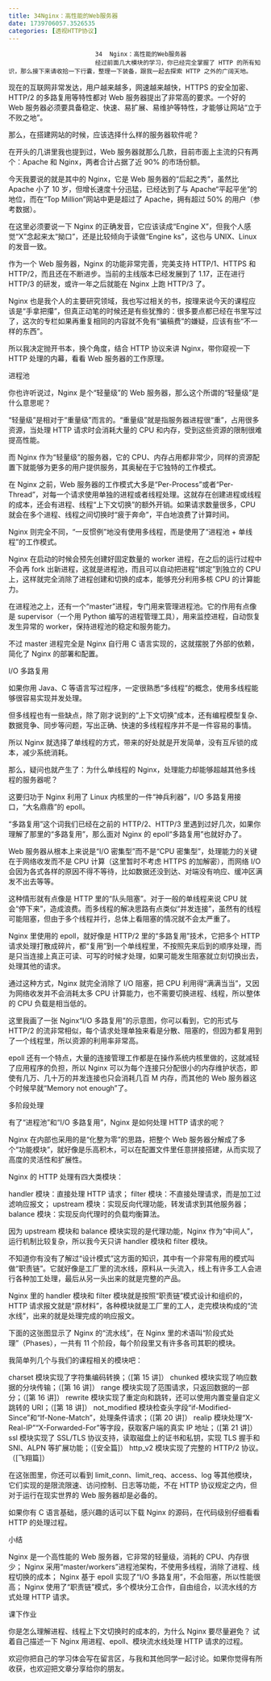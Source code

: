 ```yaml
---
title: 34Nginx：高性能的Web服务器
date: 1739706057.3526535
categories: [透视HTTP协议]
---
```

                            34  Nginx：高性能的Web服务器
                            经过前面几大模块的学习，你已经完全掌握了 HTTP 的所有知识，那么接下来请收拾一下行囊，整理一下装备，跟我一起去探索 HTTP 之外的广阔天地。

现在的互联网非常发达，用户越来越多，网速越来越快，HTTPS 的安全加密、HTTP/2 的多路复用等特性都对 Web 服务器提出了非常高的要求。一个好的 Web 服务器必须要具备稳定、快速、易扩展、易维护等特性，才能够让网站“立于不败之地”。

那么，在搭建网站的时候，应该选择什么样的服务器软件呢？

在开头的几讲里我也提到过，Web 服务器就那么几款，目前市面上主流的只有两个：Apache 和 Nginx，两者合计占据了近 90% 的市场份额。

今天我要说的就是其中的 Nginx，它是 Web 服务器的“后起之秀”，虽然比 Apache 小了 10 岁，但增长速度十分迅猛，已经达到了与 Apache“平起平坐”的地位，而在“Top Million”网站中更是超过了 Apache，拥有超过 50% 的用户（参考数据）。



在这里必须要说一下 Nginx 的正确发音，它应该读成“Engine X”，但我个人感觉“X”念起来太“拗口”，还是比较倾向于读做“Engine ks”，这也与 UNIX、Linux 的发音一致。

作为一个 Web 服务器，Nginx 的功能非常完善，完美支持 HTTP/1、HTTPS 和 HTTP/2，而且还在不断进步。当前的主线版本已经发展到了 1.17，正在进行 HTTP/3 的研发，或许一年之后就能在 Nginx 上跑 HTTP/3 了。

Nginx 也是我个人的主要研究领域，我也写过相关的书，按理来说今天的课程应该是“手拿把攥”，但真正动笔的时候还是有些犹豫的：很多要点都已经在书里写过了，这次的专栏如果再重复相同的内容就不免有“骗稿费”的嫌疑，应该有些“不一样的东西”。

所以我决定抛开书本，换个角度，结合 HTTP 协议来讲 Nginx，带你窥视一下 HTTP 处理的内幕，看看 Web 服务器的工作原理。

进程池

你也许听说过，Nginx 是个“轻量级”的 Web 服务器，那么这个所谓的“轻量级”是什么意思呢？

“轻量级”是相对于“重量级”而言的。“重量级”就是指服务器进程很“重”，占用很多资源，当处理 HTTP 请求时会消耗大量的 CPU 和内存，受到这些资源的限制很难提高性能。

而 Nginx 作为“轻量级”的服务器，它的 CPU、内存占用都非常少，同样的资源配置下就能够为更多的用户提供服务，其奥秘在于它独特的工作模式。



在 Nginx 之前，Web 服务器的工作模式大多是“Per-Process”或者“Per-Thread”，对每一个请求使用单独的进程或者线程处理。这就存在创建进程或线程的成本，还会有进程、线程“上下文切换”的额外开销。如果请求数量很多，CPU 就会在多个进程、线程之间切换时“疲于奔命”，平白地浪费了计算时间。

Nginx 则完全不同，“一反惯例”地没有使用多线程，而是使用了“进程池 + 单线程”的工作模式。

Nginx 在启动的时候会预先创建好固定数量的 worker 进程，在之后的运行过程中不会再 fork 出新进程，这就是进程池，而且可以自动把进程“绑定”到独立的 CPU 上，这样就完全消除了进程创建和切换的成本，能够充分利用多核 CPU 的计算能力。

在进程池之上，还有一个“master”进程，专门用来管理进程池。它的作用有点像是 supervisor（一个用 Python 编写的进程管理工具），用来监控进程，自动恢复发生异常的 worker，保持进程池的稳定和服务能力。

不过 master 进程完全是 Nginx 自行用 C 语言实现的，这就摆脱了外部的依赖，简化了 Nginx 的部署和配置。

I/O 多路复用

如果你用 Java、C 等语言写过程序，一定很熟悉“多线程”的概念，使用多线程能够很容易实现并发处理。

但多线程也有一些缺点，除了刚才说到的“上下文切换”成本，还有编程模型复杂、数据竞争、同步等问题，写出正确、快速的多线程程序并不是一件容易的事情。

所以 Nginx 就选择了单线程的方式，带来的好处就是开发简单，没有互斥锁的成本，减少系统消耗。

那么，疑问也就产生了：为什么单线程的 Nginx，处理能力却能够超越其他多线程的服务器呢？

这要归功于 Nginx 利用了 Linux 内核里的一件“神兵利器”，I/O 多路复用接口，“大名鼎鼎”的 epoll。

“多路复用”这个词我们已经在之前的 HTTP/2、HTTP/3 里遇到过好几次，如果你理解了那里的“多路复用”，那么面对 Nginx 的 epoll“多路复用”也就好办了。

Web 服务器从根本上来说是“I/O 密集型”而不是“CPU 密集型”，处理能力的关键在于网络收发而不是 CPU 计算（这里暂时不考虑 HTTPS 的加解密），而网络 I/O 会因为各式各样的原因不得不等待，比如数据还没到达、对端没有响应、缓冲区满发不出去等等。

这种情形就有点像是 HTTP 里的“队头阻塞”。对于一般的单线程来说 CPU 就会“停下来”，造成浪费。而多线程的解决思路有点类似“并发连接”，虽然有的线程可能阻塞，但由于多个线程并行，总体上看阻塞的情况就不会太严重了。

Nginx 里使用的 epoll，就好像是 HTTP/2 里的“多路复用”技术，它把多个 HTTP 请求处理打散成碎片，都“复用”到一个单线程里，不按照先来后到的顺序处理，而是只当连接上真正可读、可写的时候才处理，如果可能发生阻塞就立刻切换出去，处理其他的请求。

通过这种方式，Nginx 就完全消除了 I/O 阻塞，把 CPU 利用得“满满当当”，又因为网络收发并不会消耗太多 CPU 计算能力，也不需要切换进程、线程，所以整体的 CPU 负载是相当低的。

这里我画了一张 Nginx“I/O 多路复用”的示意图，你可以看到，它的形式与 HTTP/2 的流非常相似，每个请求处理单独来看是分散、阻塞的，但因为都复用到了一个线程里，所以资源的利用率非常高。



epoll 还有一个特点，大量的连接管理工作都是在操作系统内核里做的，这就减轻了应用程序的负担，所以 Nginx 可以为每个连接只分配很小的内存维护状态，即使有几万、几十万的并发连接也只会消耗几百 M 内存，而其他的 Web 服务器这个时候早就“Memory not enough”了。

多阶段处理

有了“进程池”和“I/O 多路复用”，Nginx 是如何处理 HTTP 请求的呢？

Nginx 在内部也采用的是“化整为零”的思路，把整个 Web 服务器分解成了多个“功能模块”，就好像是乐高积木，可以在配置文件里任意拼接搭建，从而实现了高度的灵活性和扩展性。

Nginx 的 HTTP 处理有四大类模块：


handler 模块：直接处理 HTTP 请求；
filter 模块：不直接处理请求，而是加工过滤响应报文；
upstream 模块：实现反向代理功能，转发请求到其他服务器；
balance 模块：实现反向代理时的负载均衡算法。


因为 upstream 模块和 balance 模块实现的是代理功能，Nginx 作为“中间人”，运行机制比较复杂，所以我今天只讲 handler 模块和 filter 模块。

不知道你有没有了解过“设计模式”这方面的知识，其中有一个非常有用的模式叫做“职责链”。它就好像是工厂里的流水线，原料从一头流入，线上有许多工人会进行各种加工处理，最后从另一头出来的就是完整的产品。

Nginx 里的 handler 模块和 filter 模块就是按照“职责链”模式设计和组织的，HTTP 请求报文就是“原材料”，各种模块就是工厂里的工人，走完模块构成的“流水线”，出来的就是处理完成的响应报文。

下面的这张图显示了 Nginx 的“流水线”，在 Nginx 里的术语叫“阶段式处理”（Phases），一共有 11 个阶段，每个阶段里又有许多各司其职的模块。



我简单列几个与我们的课程相关的模块吧：


charset 模块实现了字符集编码转换；（[第 15 讲]）
chunked 模块实现了响应数据的分块传输；（[第 16 讲]）
range 模块实现了范围请求，只返回数据的一部分；（[第 16 讲]）
rewrite 模块实现了重定向和跳转，还可以使用内置变量自定义跳转的 URI；（[第 18 讲]）
not_modified 模块检查头字段“if-Modified-Since”和“If-None-Match”，处理条件请求；（[第 20 讲]）
realip 模块处理“X-Real-IP”“X-Forwarded-For”等字段，获取客户端的真实 IP 地址；（[第 21 讲]）
ssl 模块实现了 SSL/TLS 协议支持，读取磁盘上的证书和私钥，实现 TLS 握手和 SNI、ALPN 等扩展功能；（[安全篇]）
http_v2 模块实现了完整的 HTTP/2 协议。（[飞翔篇]）


在这张图里，你还可以看到 limit_conn、limit_req、access、log 等其他模块，它们实现的是限流限速、访问控制、日志等功能，不在 HTTP 协议规定之内，但对于运行在现实世界的 Web 服务器却是必备的。

如果你有 C 语言基础，感兴趣的话可以下载 Nginx 的源码，在代码级别仔细看看 HTTP 的处理过程。

小结


Nginx 是一个高性能的 Web 服务器，它非常的轻量级，消耗的 CPU、内存很少；
Nginx 采用“master/workers”进程池架构，不使用多线程，消除了进程、线程切换的成本；
Nginx 基于 epoll 实现了“I/O 多路复用”，不会阻塞，所以性能很高；
Nginx 使用了“职责链”模式，多个模块分工合作，自由组合，以流水线的方式处理 HTTP 请求。


课下作业


你是怎么理解进程、线程上下文切换时的成本的，为什么 Nginx 要尽量避免？
试着自己描述一下 Nginx 用进程、epoll、模块流水线处理 HTTP 请求的过程。


欢迎你把自己的学习体会写在留言区，与我和其他同学一起讨论。如果你觉得有所收获，也欢迎把文章分享给你的朋友。



                        
                        
                            